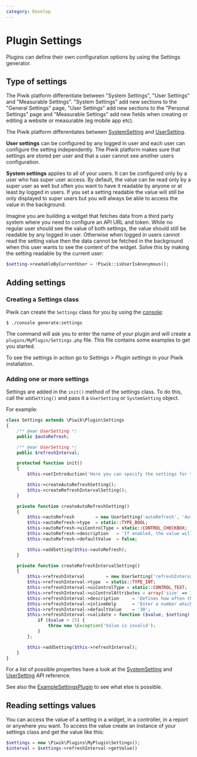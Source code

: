 ```yaml
---
category: Develop
---
```

# Plugin Settings

Plugins can define their own configuration options by using the Settings generator.

## Type of settings

 The Piwik platform differentiate between
"System Settings", "User Settings" and "Measurable Settings". "System Settings" add new sections to the
"General Settings" page, "User Settings" add new sections to the "Personal Settings" page and "Measurable Settings"
add new fields when creating or editing a website or measurable (eg mobile app etc).

The Piwik platform differentiates between [SystemSetting](/api-reference/Piwik/Settings/SystemSetting) and [UserSetting](/api-reference/Piwik/Settings/UserSetting).

**User settings** can be configured by any logged in user and each user can configure the setting independently. The Piwik platform makes sure that settings are stored per user and that a user cannot see another users configuration.

**System settings** applies to all of your users. It can be configured only by a user who has super user access. By default, the value can be read only by a super user as well but often you want to have it readable by anyone or at least by logged in users. If you set a setting readable the value will still be only displayed to super users but you will always be able to access the value in the background.

Imagine you are building a widget that fetches data from a third party system where you need to configure an API URL and token. While no regular user should see the value of both settings, the value should still be readable by any logged in user. Otherwise when logged in users cannot read the setting value then the data cannot be fetched in the background when this user wants to see the content of the widget. Solve this by making the setting readable by the current user:

```php
$setting->readableByCurrentUser = !Piwik::isUserIsAnonymous();
```

## Adding settings

### Creating a Settings class

Piwik can create the `Settings` class for you by using the [console](/guides/piwik-on-the-command-line):

```
$ ./console generate:settings
```

The command will ask you to enter the name of your plugin and will create a `plugins/MyPlugin/Settings.php` file. This file contains some examples to get you started.

To see the settings in action go to *Settings > Plugin settings* in your Piwik installation.

### Adding one or more settings

Settings are added in the `init()` method of the settings class. To do this, call the `addSetting()` and pass it a `UserSetting` or `SystemSetting` object.

For example:

```php
class Settings extends \Piwik\Plugin\Settings
{
    /** @var UserSetting */
    public $autoRefresh;

    /** @var UserSetting */
    public $refreshInterval;

    protected function init()
    {
        $this->setIntroduction('Here you can specify the settings for this plugin.');

        $this->createAutoRefreshSetting();
        $this->createRefreshIntervalSetting();
    }

    private function createAutoRefreshSetting()
    {
        $this->autoRefresh        = new UserSetting('autoRefresh', 'Auto refresh');
        $this->autoRefresh->type  = static::TYPE_BOOL;
        $this->autoRefresh->uiControlType = static::CONTROL_CHECKBOX;
        $this->autoRefresh->description   = 'If enabled, the value will be automatically refreshed depending on the specified interval';
        $this->autoRefresh->defaultValue  = false;

        $this->addSetting($this->autoRefresh);
    }

    private function createRefreshIntervalSetting()
    {
        $this->refreshInterval        = new UserSetting('refreshInterval', 'Refresh Interval');
        $this->refreshInterval->type  = static::TYPE_INT;
        $this->refreshInterval->uiControlType = static::CONTROL_TEXT;
        $this->refreshInterval->uiControlAttributes = array('size' => 3);
        $this->refreshInterval->description     = 'Defines how often the value should be updated';
        $this->refreshInterval->inlineHelp      = 'Enter a number which is >= 15';
        $this->refreshInterval->defaultValue    = '30';
        $this->refreshInterval->validate = function ($value, $setting) {
            if ($value < 15) {
                throw new \Exception('Value is invalid');
            }
        };

        $this->addSetting($this->refreshInterval);
    }
}
```

For a list of possible properties have a look at the [SystemSetting](/api-reference/Piwik/Settings/SystemSetting) and [UserSetting](/api-reference/Piwik/Settings/UserSetting) API reference.

See also the [ExampleSettingsPlugin](https://github.com/piwik/piwik/tree/master/plugins/ExampleSettingsPlugin) to see what else is possible.

## Reading settings values

You can access the value of a setting in a widget, in a controller, in a report or anywhere you want. To access the value create an instance of your settings class and get the value like this:

```php
$settings = new \Piwik\Plugins\MyPlugin\Settings();
$interval = $settings->refreshInterval->getValue()
```
